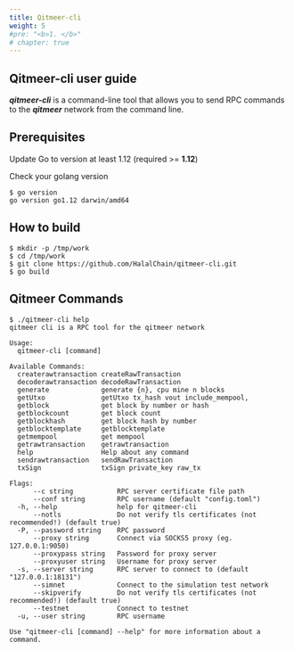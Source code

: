 ```yaml
---
title: Qitmeer-cli 
weight: 5
#pre: "<b>1. </b>"
# chapter: true
---
```


## Qitmeer-cli user guide
***qitmeer-cli*** is a command-line tool that allows you to send RPC commands to the ***qitmeer*** network from the command line. 

## Prerequisites

Update Go to version at least 1.12 (required >= **1.12**)

Check your golang version

```shell
$ go version
go version go1.12 darwin/amd64
```

## How to build

```shell
$ mkdir -p /tmp/work
$ cd /tmp/work
$ git clone https://github.com/HalalChain/qitmeer-cli.git
$ go build

```

## Qitmeer Commands

```shell
$ ./qitmeer-cli help
qitmeer cli is a RPC tool for the qitmeer network

Usage:
  qitmeer-cli [command]

Available Commands:
  createrawtransaction createRawTransaction
  decoderawtransaction decodeRawTransaction
  generate             generate {n}, cpu mine n blocks
  getUtxo              getUtxo tx_hash vout include_mempool,
  getblock             get block by number or hash
  getblockcount        get block count
  getblockhash         get block hash by number
  getblocktemplate     getblocktemplate
  getmempool           get mempool
  getrawtransaction    getrawtransaction
  help                 Help about any command
  sendrawtransaction   sendRawTransaction
  txSign               txSign private_key raw_tx

Flags:
      --c string           RPC server certificate file path
      --conf string        RPC username (default "config.toml")
  -h, --help               help for qitmeer-cli
      --notls              Do not verify tls certificates (not recommended!) (default true)
  -P, --password string    RPC password
      --proxy string       Connect via SOCKS5 proxy (eg. 127.0.0.1:9050)
      --proxypass string   Password for proxy server
      --proxyuser string   Username for proxy server
  -s, --server string      RPC server to connect to (default "127.0.0.1:18131")
      --simnet             Connect to the simulation test network
      --skipverify         Do not verify tls certificates (not recommended!) (default true)
      --testnet            Connect to testnet
  -u, --user string        RPC username

Use "qitmeer-cli [command] --help" for more information about a command.

```

